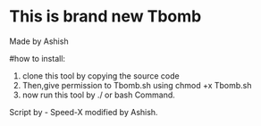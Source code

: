 # This is brand new Tbomb
Made by Ashish


#how to install:

1) clone this tool by copying the source code
2) Then,give permission to Tbomb.sh using chmod +x Tbomb.sh
3) now run this tool by ./ or bash Command.



Script by - Speed-X
modified by Ashish.
